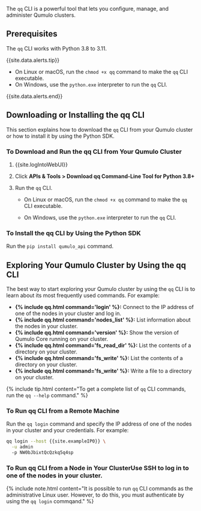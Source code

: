 The `qq` CLI is a powerful tool that lets you configure, manage, and administer Qumulo clusters.


## Prerequisites
The `qq` CLI works with Python 3.8 to 3.11.

{{site.data.alerts.tip}}
<ul>
  <li>On Linux or macOS, run the <code>chmod +x qq</code> command to make the <code>qq</code> CLI executable.</li>
  <li>On Windows, use the <code>python.exe</code> interpreter to run the <code>qq</code> CLI.</li>
</ul>
{{site.data.alerts.end}}


## Downloading or Installing the qq CLI
This section explains how to download the `qq` CLI from your Qumulo cluster or how to install it by using the Python SDK.

### To Download and Run the qq CLI from Your Qumulo Cluster
1. {{site.logIntoWebUI}}

1. Click **APIs & Tools > Download qq Command-Line Tool for Python 3.8+**

1. Run the `qq` CLI.

   * On Linux or macOS, run the `chmod +x qq` command to make the `qq` CLI executable.

   * On Windows, use the `python.exe` interpreter to run the `qq` CLI.

### To Install the qq CLI by Using the Python SDK
Run the `pip install qumulo_api` command.


## Exploring Your Qumulo Cluster by Using the qq CLI
The best way to start exploring your Qumulo cluster by using the `qq` CLI is to learn about its most frequently used commands. For example:

* **{% include qq.html command='login' %}:** Connect to the IP address of one of the nodes in your cluster and log in.
* **{% include qq.html command='nodes_list' %}:** List information about the nodes in your cluster.
* **{% include qq.html command='version' %}:** Show the version of Qumulo Core running on your cluster.
* **{% include qq.html command='fs_read_dir' %}:** List the contents of a directory on your cluster.
* **{% include qq.html command='fs_write' %}:** List the contents of a directory on your cluster.
* **{% include qq.html command='fs_write' %}:** Write a file to a directory on your cluster.

{% include tip.html content="To get a complete list of `qq` CLI commands, run the `qq --help` command." %}

### To Run qq CLI from a Remote Machine
Run the `qq login` command and specify the IP address of one of the nodes in your cluster and your credentials. For example:

```bash
qq login --host {{site.exampleIP0}} \
  -u admin
  -p NW0bJbixtQcQzkq5q4sp
```

### To Run qq CLI from a Node in Your ClusterUse SSH to log in to one of the nodes in your cluster.

{% include note.html content="It is possible to run `qq` CLI commands as the administrative Linux user. However, to do this, you must authenticate by using the `qq login` commqand." %}
